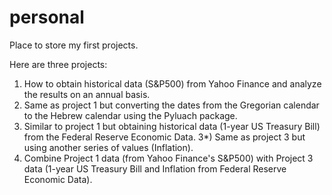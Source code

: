 # personal
Place to store my first projects.

Here are three projects:
1) How to obtain historical data (S&P500) from Yahoo Finance and analyze the results on an annual basis.
2) Same as project 1 but converting the dates from the Gregorian calendar to the Hebrew calendar using the Pyluach package.
3) Similar to project 1 but obtaining historical data (1-year US Treasury Bill) from the Federal Reserve Economic Data.
3*) Same as project 3 but using another series of values (Inflation).
4) Combine Project 1 data (from Yahoo Finance's S&P500) with Project 3 data (1-year US Treasury Bill and Inflation from Federal Reserve Economic Data).
